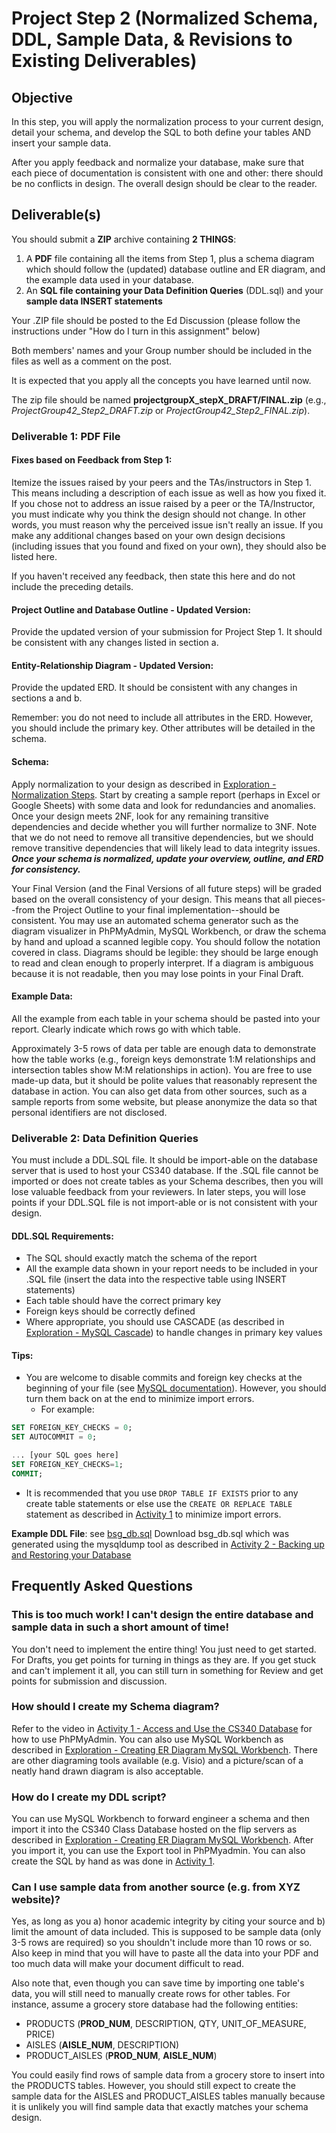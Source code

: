 # Project Step 2 (Normalized Schema, DDL, Sample Data, & Revisions to Existing Deliverables)
## Objective
In this step, you will apply the normalization process to your current design, detail your schema, and develop the SQL to both define your tables AND insert your sample data.

After you apply feedback and normalize your database, make sure that each piece of documentation is consistent with one and other: there should be no conflicts in design. The overall design should be clear to the reader.

## Deliverable(s)
You should submit a **ZIP** archive containing **2 THINGS**:
1. A **PDF** file containing all the items from Step 1, plus a schema diagram which should follow the (updated) database outline and ER diagram, and the example data used in your database.
2. An **SQL file containing your Data Definition Queries** (DDL.sql) and your **sample data INSERT statements**

Your .ZIP file should be posted to the Ed Discussion (please follow the instructions under "How do I turn in this assignment" below)

Both members' names and your Group number should be included in the files as well as a comment on the post.

It is expected that you apply all the concepts you have learned until now.

The zip file should be named **projectgroupX_stepX_DRAFT/FINAL.zip** (e.g., *ProjectGroup42_Step2_DRAFT.zip* or *ProjectGroup42_Step2_FINAL.zip*).

### Deliverable 1: PDF File
#### Fixes based on Feedback from Step 1:
Itemize the issues raised by your peers and the TAs/instructors in Step 1. This means including a description of each issue as well as how you fixed it. If you chose not to address an issue raised by a peer or the TA/Instructor, you must indicate why you think the design should not change. In other words, you must reason why the perceived issue isn't really an issue. If you make any additional changes based on your own design decisions (including issues that you found and fixed on your own), they should also be listed here.

If you haven't received any feedback, then state this here and do not include the preceding details.

#### Project Outline and Database Outline - Updated Version:
Provide the updated version of your submission for Project Step 1. It should be consistent with any changes listed in section a.

#### Entity-Relationship Diagram - Updated Version:
Provide the updated ERD. It should be consistent with any changes in sections a and b.

Remember: you do not need to include all attributes in the ERD. However, you should include the primary key. Other attributes will be detailed in the schema.

#### Schema:
Apply normalization to your design as described in [Exploration - Normalization Steps](https://canvas.oregonstate.edu/courses/1914742/pages/exploration-normalization-steps). Start by creating a sample report (perhaps in Excel or Google Sheets) with some data and look for redundancies and anomalies. Once your design meets 2NF, look for any remaining transitive dependencies and decide whether you will further normalize to 3NF. Note that we do not need to remove all transitive dependencies, but we should remove transitive dependencies that will likely lead to data integrity issues. ***Once your schema is normalized, update your overview, outline, and ERD for consistency.***

Your Final Version (and the Final Versions of all future steps) will be graded based on the overall consistency of your design. This means that all pieces--from the Project Outline to your final implementation--should be consistent. You may use an automated schema generator such as the diagram visualizer in PhPMyAdmin, MySQL Workbench, or draw the schema by hand and upload a scanned legible copy. You should follow the notation covered in class. Diagrams should be legible: they should be large enough to read and clean enough to properly interpret. If a diagram is ambiguous because it is not readable, then you may lose points in your Final Draft.

#### Example Data:
All the example from each table in your schema should be pasted into your report. Clearly indicate which rows go with which table.

Approximately 3-5 rows of data per table are enough data to demonstrate how the table works (e.g., foreign keys demonstrate 1:M relationships and intersection tables show M:M relationships in action). You are free to use made-up data, but it should be polite values that reasonably represent the database in action. You can also get data from other sources, such as a sample reports from some website, but please anonymize the data so that personal identifiers are not disclosed.

### Deliverable 2: Data Definition Queries
You must include a DDL.SQL file. It should be import-able on the database server that is used to host your CS340 database. If the .SQL file cannot be imported or does not create tables as your Schema describes, then you will lose valuable feedback from your reviewers. In later steps, you will lose points if your DDL.SQL file is not import-able or is not consistent with your design.

#### DDL.SQL Requirements:
- The SQL should exactly match the schema of the report
- All the example data shown in your report needs to be included in your .SQL file (insert the data into the respective table using INSERT statements)
- Each table should have the correct primary key
- Foreign keys should be correctly defined
- Where appropriate, you should use CASCADE (as described in [Exploration - MySQL Cascade](https://canvas.oregonstate.edu/courses/1914742/pages/exploration-mysql-cascade)) to handle changes in primary key values

#### Tips:
- You are welcome to disable commits and foreign key checks at the beginning of your file (see [MySQL documentation](https://dev.mysql.com/doc/refman/8.0/en/optimizing-innodb-bulk-data-loading.html)). However, you should turn them back on at the end to minimize import errors.
  - For example:
```sql
SET FOREIGN_KEY_CHECKS = 0;
SET AUTOCOMMIT = 0;

... [your SQL goes here]
SET FOREIGN_KEY_CHECKS=1;
COMMIT;
```
- It is recommended that you use `DROP TABLE IF EXISTS` prior to any create table statements or else use the `CREATE OR REPLACE TABLE` statement as described in [Activity 1](https://canvas.oregonstate.edu/courses/1914742/pages/activity-1-creating-a-customer-object-table) to minimize import errors. 

**Example DDL File**: see [bsg_db.sql](https://canvas.oregonstate.edu/courses/1914742/files/98097705/download?download_frd=1) Download bsg_db.sql which was generated using the mysqldump tool as described in [Activity 2 - Backing up and Restoring your Database](https://canvas.oregonstate.edu/courses/1914742/pages/activity-2-backing-up-and-restoring-your-database)

## Frequently Asked Questions
### This is too much work! I can't design the entire database and sample data in such a short amount of time!
You don't need to implement the entire thing! You just need to get started. For Drafts, you get points for turning in things as they are. If you get stuck and can't implement it all, you can still turn in something for Review and get points for submission and discussion.

### How should I create my Schema diagram?
Refer to the video in [Activity 1 - Access and Use the CS340 Database](https://canvas.oregonstate.edu/courses/1914742/assignments/%24CANVAS_OBJECT_REFERENCE%24/assignments/g5e8e55d71fba7ef7cc757bfcedfc8520) for how to use PhPMyAdmin. You can also use MySQL Workbench as described in [Exploration - Creating ER Diagram MySQL Workbench](https://canvas.oregonstate.edu/courses/1914742/pages/exploration-creating-er-diagram-mysql-workbench). There are other diagraming tools available (e.g. Visio) and a picture/scan of a neatly hand drawn diagram is also acceptable.

### How do I create my DDL script?
You can use MySQL Workbench to forward engineer a schema and then import it into the CS340 Class Database hosted on the flip servers as described in [Exploration - Creating ER Diagram MySQL Workbench](https://canvas.oregonstate.edu/courses/1914742/pages/exploration-creating-er-diagram-mysql-workbench). After you import it, you can use the Export tool in PhPMyadmin. You can also create the SQL by hand as was done in [Activity 1](https://canvas.oregonstate.edu/courses/1914742/pages/activity-1-creating-a-customer-object-table).

### Can I use sample data from another source (e.g. from XYZ website)?
Yes, as long as you a) honor academic integrity by citing your source and b) limit the amount of data included. This is supposed to be sample data (only 3-5 rows are required) so you shouldn't include more than 10 rows or so. Also keep in mind that you will have to paste all the data into your PDF and too much data will make your document difficult to read.

Also note that, even though you can save time by importing one table's data, you will still need to manually create rows for other tables. For instance, assume a grocery store database had the following entities:
- PRODUCTS (**PROD_NUM**, DESCRIPTION, QTY, UNIT_OF_MEASURE, PRICE)
- AISLES (**AISLE_NUM**, DESCRIPTION)
- PRODUCT_AISLES (**PROD_NUM**, **AISLE_NUM**)

You could easily find rows of sample data from a grocery store to insert into the PRODUCTS tables. However, you should still expect to create the sample data for the AISLES and PRODUCT_AISLES tables manually because it is unlikely you will find sample data that exactly matches your schema design.
